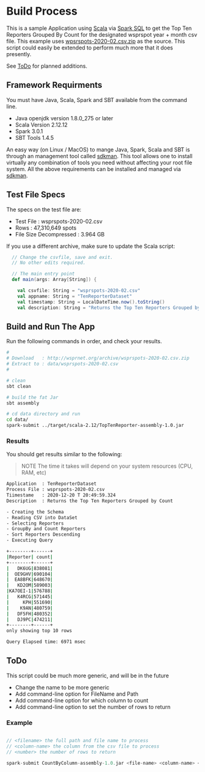 # Build Process

This is a sample Application using [Scala][] via [Spark SQL][]
to get the Top Ten Reporters Grouped By Count for the designated
wsprspot year + month csv file. This example uses
[wpsrspots-2020-02.csv.zip][] as the source. This script could
easily be extended to perform much more that it does presently.

See [ToDo](#todo) for planned additions.

## Framework Requirments

You must have Java, Scala, Spark and SBT available from the command line.

- Java openjdk version 1.8.0_275 or later
- Scala Version 2.12.12
- Spark 3.0.1
- SBT Tools 1.4.5

An easy way (on Linux / MacOS) to mange Java, Spark, Scala and SBT is
through an management tool called [sdkman][]. This tool allows
one to install virtually any combination of tools you need without
affecting your root file system. All the above requirements
can be installed and managed via [sdkman][].

## Test File Specs

The specs on the test file are:

- Test File : wsprspots-2020-02.csv
- Rows : 47,310,649 spots
- File Size Decompressed : 3.964 GB

If you use a different archive, make sure to update the
Scala script:

```scala
  // Change the csvfile, save and exit.
  // No other edits required.

  // The main entry point
  def main(args: Array[String]) {

    val csvfile: String = "wsprspots-2020-02.csv"
    val appname: String = "TenReporterDataset"
    val timestamp: String = LocalDateTime.now().toString()
    val description: String = "Returns the Top Ten Reporters Grouped by Count"
```

## Build and Run The App

Run the following commands in order, and check your results.

```bash
#
# Download   : http://wsprnet.org/archive/wsprspots-2020-02.csv.zip
# Extract to : data/wsprspots-2020-02.csv
# 

# clean
sbt clean

# build the fat Jar
sbt assembly

# cd data directory and run
cd data/
spark-submit ../target/scala-2.12/TopTenReporter-assembly-1.0.jar
```

### Results

You should get results similar to the following:

>NOTE The time it takes will depend on your system resources (CPU, RAM, etc)

```bash
Application  : TenReporterDataset
Process File : wsprspots-2020-02.csv
Tiimestame   : 2020-12-20 T 20:49:59.324
Description  : Returns the Top Ten Reporters Grouped by Count

- Creating the Schema
- Reading CSV into DataSet
- Selecting Reporters
- GroupBy and Count Reporters
- Sort Reporters Descending
- Executing Query

+--------+------+
|Reporter| count|
+--------+------+
|   DK6UG|838081|
|  OE9GHV|690104|
|  EA8BFK|648670|
|   KD2OM|589003|
|KA7OEI-1|576788|
|   K4RCG|571445|
|     KPH|551690|
|    K9AN|480759|
|   DF5FH|480352|
|   DJ9PC|474211|
+--------+------+
only showing top 10 rows

Query Elapsed time: 6971 msec
```

## ToDo

This script could be much more generic, and will be in the future

- Change the name to be more generic
- Add command-line option for FileName and Path
- Add command-line option for which column to count
- Add command-line option to set the number of rows to return

### Example
```scala

// <filename> the full path and file name to process
// <column-name> the column from the csv file to process
// <number> the number of rows to return

spark-submit CountByColumn-assembly-1.0.jar <file-name> <column-name> <number>

```

[wpsrspots-2020-02.csv.zip]: http://wsprnet.org/archive/wsprspots-2020-02.csv.zip
[sdkman]: https://sdkman.io/
[Spark SQL]: https://spark.apache.org/docs/latest/sql-programming-guide.html
[Scala]: https://scala-lang.org/